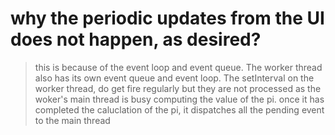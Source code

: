 # why the periodic updates from the UI does not happen, as desired?

> this is because of the event loop and event queue. The worker thread also has its own event queue and event loop. The setInterval on the worker thread, do get fire regularly but they are not processed as the woker's main thread is busy computing the value of the pi. once it has completed the caluclation of the pi, it dispatches all the pending event to the main thread
